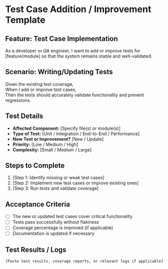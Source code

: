 # Test Case Addition / Improvement Template

## Feature: Test Case Implementation
As a developer or QA engineer, I want to add or improve tests for [feature/module] so that the system remains stable and well-validated.

## Scenario: Writing/Updating Tests
Given the existing test coverage,  
When I add or improve test cases,  
Then the tests should accurately validate functionality and prevent regressions.

## Test Details
- **Affected Component:** [Specify file(s) or module(s)]  
- **Type of Test:** [Unit / Integration / End-to-End / Performance]  
- **New Test or Improvement?** [New / Update]  
- **Priority:** [Low / Medium / High]  
- **Complexity:** [Small / Medium / Large]  

## Steps to Complete
1. [Step 1: Identify missing or weak test cases]  
2. [Step 2: Implement new test cases or improve existing ones]  
3. [Step 3: Run tests and validate coverage]  

## Acceptance Criteria
- [ ] The new or updated test cases cover critical functionality  
- [ ] Tests pass successfully without flakiness  
- [ ] Coverage percentage is improved (if applicable)  
- [ ] Documentation is updated if necessary  

## Test Results / Logs
```plaintext
[Paste test results, coverage reports, or relevant logs if applicable]

